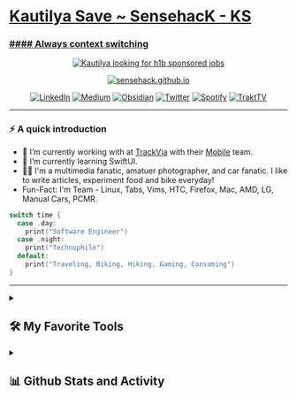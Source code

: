 <p align="center">


<p align="center">
  <a href="https://github.com/sensehack">
    <h1> Kautilya Save ~ SensehacK - KS </h1>
	<h3> #### Always context switching </h3>
  </a>
</p>

<p align="center">
  <!-- Typing SVG by DenverCoder1 - https://github.com/DenverCoder1/readme-typing-svg -->
  <a href="https://www.linkedin.com/in/kautilyasave/"  target="_blank">
    <img src="https://readme-typing-svg.demolab.com?font=Fira+Code&pause=1000&width=435&lines=Hi%2C+I'm+Kautilya+Save.+;Looking+for+iOS+Engineer+roles" alt="Kautilya looking for h1b sponsored jobs"/></a>
</p>

<p align="center">
<a href="https://sensehack.github.io/"><img src="https://readme-typing-svg.demolab.com?font=Fira+Code&pause=1000&center=true&width=435&lines=Portfolio+%2B+Life" alt="sensehack.github.io" /></a>
</p>


<!-- Social icons section -->
<p align="center">
	<a href="https://www.linkedin.com/in/kautilyasave/"><img alt="LinkedIn" src="https://img.shields.io/badge/LinkedIn-0077B5?style=for-the-badge&logo=linkedin&logoColor=white"/></a>
	<a href = "https://medium.com/@kautilyasave"><img alt="Medium" src="https://img.shields.io/badge/Medium-333333?style=for-the-badge&logo=medium&logoColor=white"/></a>
	<a href = "https://elegant-moonbeam-c40240.netlify.app/"><img alt="Obsidian" src="https://img.shields.io/badge/obsidian-7952B3?style=for-the-badge&logo=obsidian&logoColor=white"/></a>
	<a href ="https://twitter.com/kautilyasave"><img alt="Twitter" src="https://img.shields.io/badge/Twitter-1DA1F2?style=for-the-badge&logo=twitter&logoColor=white"/></a>
	<a href ="https://open.spotify.com/user/sensehack"><img alt="Spotify" src="https://img.shields.io/badge/Spotify-1aa64b?style=for-the-badge&logo=spotify&logoColor=white"/></a>
	<a href ="https://trakt.tv/users/sensehack"><img alt="TraktTV" src="https://img.shields.io/badge/trakt-F00000?style=for-the-badge&logo=trakt&logoColor=white"/></a>
</p>

---


### ⚡️ A quick introduction

- 🔭 I’m currently working with at [TrackVia](https://trackvia.com/) with their [Mobile](https://trackvia.com/platform/mobile/) team.
- 🌱 I’m currently learning SwiftUI. 
- 🤟🏻 I'm a multimedia fanatic, amatuer photographer, and car fanatic. I like to write articles, experiment food  and bike everyday!
- Fun-Fact: I'm Team - Linux, Tabs, Vims, HTC, Firefox, Mac, AMD, LG, Manual Cars, PCMR.

```swift
switch time { 
  case .day:
 	print("Software Engineer")
  case .night:
	print("Technophile")
  default: 
    print("Traveling, Biking, Hiking, Gaming, Consuming")
}
```

---

<details> 
  <summary><h2>🛠️ My Favorite Tools</h2></summary>
  <!-- Some badges are from https://github.com/Ileriayo/markdown-badges -->

  <h3>👨‍💻 Programming</h3>

  <p>
	  <a href="https://github.com/search?q=user%3Asensehack+language%3Aswift"><img alt="Swift" src="https://img.shields.io/badge/Swift-f57513.svg?logo=swift&logoColor=white"></a>
	  <a href="https://github.com/search?q=user%3Asensehack+language%3AtypeScript"><img alt="TypeScript" src="https://img.shields.io/badge/TypeScript-007ACC.svg?logo=typescript&logoColor=white"></a>
	  <a href="https://github.com/search?q=user%3Asensehack+language%3AjavaScript"><img alt="JavaScript" src="https://img.shields.io/badge/javaScript-007ACC.svg?logo=javascript&logoColor=white"></a>
      <a href="https://github.com/search?q=user%3Asensehack+language%3Abash"><img alt="Bash" src="https://img.shields.io/badge/Bash-121011.svg?logo=gnu-bash&logoColor=white"></a>
      <a href="https://github.com/search?q=user%3Asensehack+language%3Acss"><img alt="CSS" src="https://img.shields.io/badge/CSS-1572B6.svg?logo=css3&logoColor=white"></a>
      <a href="https://github.com/search?q=user%3Asensehack+language%3Ahtml"><img alt="HTML" src="https://img.shields.io/badge/HTML-E34F26.svg?logo=html5&logoColor=white"></a>
      <a href="https://github.com/search?q=user%3Asensehack+language%3Ajava"><img alt="Java" src="https://custom-icon-badges.demolab.com/badge/Java-007396.svg?logo=java&logoColor=white"></a>
      <a href="https://github.com/search?q=user%3Asensehack+language%3Ajavascript"><img alt="JavaScript" src="https://img.shields.io/badge/JavaScript-F7DF1E.svg?logo=javascript&logoColor=black"></a>
      <a href="https://github.com/search?q=user%3Asensehack+language%3Ajavascript"><img alt="Node.js" src="https://img.shields.io/badge/Node.js-43853D.svg?logo=node.js&logoColor=white"></a>
      <a href="https://github.com/search?q=user%3Asensehack+language%3Apython"><img alt="Python" src="https://img.shields.io/badge/Python-14354C.svg?logo=python&logoColor=white"></a>
      <a href="https://github.com/search?q=user%3Asensehack+language%3Asql"><img alt="SQL" src="https://custom-icon-badges.demolab.com/badge/SQL-025E8C.svg?logo=database&logoColor=white"></a>
	  <a href="https://github.com/search?q=user%3Asensehack+language%3Aphp"><img alt="PHP" src="https://img.shields.io/badge/PHP-777BB4.svg?logo=php&logoColor=white"></a>

  </p>

  <h3>🧰 Frameworks and Libraries</h3>

  <p>
	  <a href="#"><img alt="UIKit" src="https://img.shields.io/badge/UIKit-20232a.svg?logo=UIKit&logoColor=%2361DAFB"></a>
      <a href="#"><img alt="RxSwift" src="https://img.shields.io/badge/RxSwift-20232a.svg?logo=reactivex&logoColor=%2361DAFB"></a>
      <a href="#"><img alt="React" src="https://img.shields.io/badge/React-20232a.svg?logo=react&logoColor=%2361DAFB"></a>
      <a href="#"><img alt="CocoaTouch" src="https://img.shields.io/badge/CocoaTouch-20232a.svg?logo=CocoaTouch&logoColor=%2361DAFB"></a>
      <a href="#"><img alt="Ionic" src="https://img.shields.io/badge/Ionic-20232a.svg?logo=Ionic&logoColor=%2361DAFB"></a>
      <a href="#"><img alt="Bootstrap" src="https://img.shields.io/badge/Bootstrap-7952B3.svg?logo=bootstrap&logoColor=white"></a>
      <a href="#"><img alt="Angular" src="https://img.shields.io/badge/-Angular-E8E8E8?logo=apache-Angular&logoColor=black"></a>
      <a href="#"><img alt="Express.js" src="https://img.shields.io/badge/Express.js-404d59.svg?logo=express&logoColor=white"></a>

  </p>

  <h3>🗄️ Databases and Cloud Hosting</h3>

  <p>
      <a href="#"><img alt="Gitlab CI" src ="https://img.shields.io/badge/GitlabCI-F00000.svg?logo=gitlab&logoColor=white"></a>
	  <a href="#"><img alt="GitHub Pages" src="https://img.shields.io/badge/GitHub%20Pages-327FC7.svg?logo=github&logoColor=white"></a>
      <a href="#"><img alt="MongoDB" src ="https://img.shields.io/badge/MongoDB-4ea94b.svg?logo=mongodb&logoColor=white"></a>
      <a href="#"><img alt="MySQL" src="https://img.shields.io/badge/MySQL-00f.svg?logo=mysql&logoColor=white"></a>
      <a href="#"><img alt="Obsidian" src="https://img.shields.io/badge/Obsidian-010101.svg?logo=Obsidian&logoColor=white"></a>
	  <a href="#"><img alt="Azure" src="https://img.shields.io/badge/Azure-430098.svg?logo=Azure&logoColor=white"></a>
	  <a href="https://github.com/search?q=user%3Asensehack+language%3Amarkdown"><img alt="Markdown" src="https://img.shields.io/badge/Markdown-000000.svg?logo=markdown&logoColor=white"></a>
      <a href="#"><img alt="Heroku" src="https://img.shields.io/badge/Heroku-430098.svg?logo=heroku&logoColor=white"></a>


  </p>

  <h3>💻 Software and Tools</h3>

  <p>
      <a href="#"><img alt="Xcode" src="https://img.shields.io/badge/Xcode-175DDC.svg?logo=Xcode&logoColor=white"></a>
      <a href="#"><img alt="Android Studio" src="https://img.shields.io/badge/Android%20Studio-008678.svg?logo=android-studio&logoColor=white"></a>
      <a href="#"><img alt="Arch Linux" src="https://img.shields.io/badge/Arch%20Linux-1793D1.svg?logo=arch-linux&logoColor=white"></a>
      <a href="#"><img alt="1Password" src="https://img.shields.io/badge/-1Password-175DDC?logo=1Password&logoColor=white"></a>
	  <a href="#"><img alt="Figma" src="https://img.shields.io/badge/Figma-1793D1.svg?logo=figma&logoColor=white"></a>
      <a href="#"><img alt="Sketch" src="https://img.shields.io/badge/-Sketch-175DDC?logo=Sketch&logoColor=white"></a>
      <a href="#"><img alt="Firefox" src="https://img.shields.io/badge/-Firefox-FB542B?logo=Firefox&logoColor=white"></a>
      <a href="#"><img alt="Dash" src="https://custom-icon-badges.demolab.com/badge/-dash-372923?logo=dash&logoColor=white"></a>
      <a href="#"><img alt="Discord" src="https://img.shields.io/badge/-Discord-5865F2.svg?logo=discord&logoColor=white"></a>
      <a href="#"><img alt="Git" src="https://img.shields.io/badge/Git-F05033.svg?logo=git&logoColor=white"></a>
      <a href="#"><img alt="Jupyter" src="https://img.shields.io/badge/Jupyter-F37626.svg?logo=Jupyter&logoColor=white"></a>
      <a href="#"><img alt="Postman" src="https://img.shields.io/badge/Postman-FF6C37?logo=postman&logoColor=white"></a>
      <a href="#"><img alt="Visual Studio Code" src="https://img.shields.io/badge/Visual%20Studio%20Code-0078d7.svg?logo=visual-studio-code&logoColor=white"></a>
  </p>
</details>


<details> 
  <summary><h2>📊 Github Stats and Activity</h2></summary>

  <h3>🔥 Streak Stats</h3>

  <!-- GitHub Readme Streak Stats - https://github.com/DenverCoder1/github-readme-streak-stats -->
  <p>
    <a href="https://github.com/sensehack/">
      <img title="🔥 Get streak stats for your profile at git.io/streak-stats" alt="sensehack's streak" src="https://streak-stats.demolab.com/?user=sensehack&theme=monokai-metallian&hide_border=true"/>
    </a>
    <p>🔥 Get streak stats for your profile at <a href="https://git.io/streak-stats">git.io/streak-stats</a></p>
  </p>

  <h3>💻 GitHub Profile Stats</h3>

  <!-- https://github.com/anuraghazra/github-readme-stats -->

  <a href="https://github.com/anuraghazra/github-readme-stats"><img alt="sensehack's Github Stats" src="https://sensehack-github-readme-stats.vercel.app/api/?username=sensehack&show_icons=true&include_all_commits=true&count_private=true&theme=react&hide_border=true&bg_color=1F222E&title_color=F85D7F&icon_color=F8D866" height="192px"/></a>
  <a href="https://github.com/anuraghazra/github-readme-stats"><img alt="sensehack's Top Languages" src="https://sensehack-github-readme-stats.vercel.app/api/top-langs/?username=sensehack&langs_count=8&layout=compact&theme=react&hide_border=true&bg_color=1F222E&title_color=F85D7F&icon_color=F8D866&hide=Jupyter%20Notebook,Roff" height="192px"/></a>
  <br/>

  <b>Note:</b> Top languages is only a metric of the languages my public code consists of and doesn't reflect experience or skill level.
  
  <!-- https://github.com/ashutosh00710/github-readme-activity-graph -->

  <a href="https://github.com/ashutosh00710/github-readme-activity-graph"><img alt="Kautilya Save's Activity Graph" src="https://github-readme-activity-graph.cyclic.app/graph/?username=sensehack&bg_color=1F222E&color=F8D866&line=F85D7F&point=FFFFFF&hide_border=true" /></a>


<!--END_SECTION:activity-->

</details>
